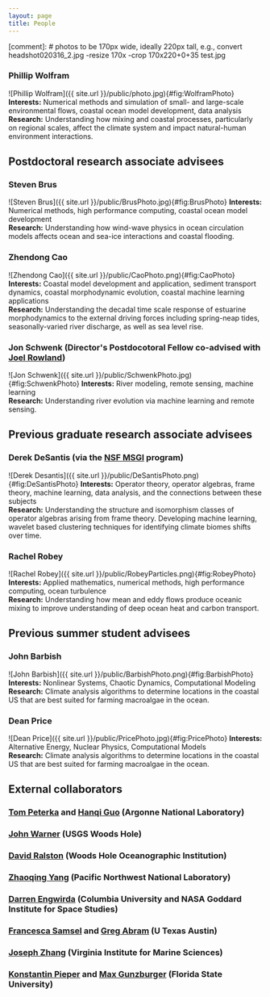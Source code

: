```yaml
---
layout: page
title: People
---
```


[comment]: # photos to be 170px wide, ideally 220px tall, e.g., convert  headshot020316_2.jpg -resize 170x -crop 170x220+0+35 test.jpg

### Phillip Wolfram

![Phillip Wolfram]({{ site.url }}/public/photo.jpg){#fig:WolframPhoto}
**Interests:** Numerical methods and simulation of small- and large-scale environmental flows, coastal ocean model development, data analysis <br>
**Research:** Understanding how mixing and coastal processes, particularly on regional scales, affect the climate system and impact natural-human environment interactions.

## Postdoctoral research associate advisees

### Steven Brus

![Steven Brus]({{ site.url }}/public/BrusPhoto.jpg){#fig:BrusPhoto}
**Interests:** Numerical methods, high performance computing, coastal ocean model development <br>
**Research:** Understanding how wind-wave physics in ocean circulation models
affects ocean and sea-ice interactions and coastal flooding.

### Zhendong Cao

![Zhendong Cao]({{ site.url }}/public/CaoPhoto.png){#fig:CaoPhoto}
**Interests:** Coastal model development and application, sediment transport dynamics, coastal morphodynamic evolution, coastal machine learning applications <br>
**Research:** Understanding the decadal time scale response of estuarine
morphodynamics to the external driving forces including spring-neap tides,
seasonally-varied river discharge, as well as sea level rise.

### Jon Schwenk (Director's Postdocotoral Fellow co-advised with [Joel Rowland](https://www.lanl.gov/expertise/profiles/view/joel-rowland))

![Jon Schwenk]({{ site.url }}/public/SchwenkPhoto.jpg){#fig:SchwenkPhoto}
**Interests:** River modeling, remote sensing, machine learning <br>
**Research:** Understanding river evolution via machine learning and remote sensing.

## Previous graduate research associate advisees

### Derek DeSantis (via the [NSF MSGI](https://orise.orau.gov/nsf-msgi/) program)

![Derek Desantis]({{ site.url }}/public/DeSantisPhoto.png){#fig:DeSantisPhoto}
**Interests:** Operator theory, operator algebras, frame theory, machine learning, data analysis, and the connections between these subjects <br>
**Research:** Understanding the structure and isomorphism classes of operator
algebras arising from frame theory. Developing machine learning, wavelet based
clustering techniques for identifying climate biomes shifts over time.

### Rachel Robey

![Rachel Robey]({{ site.url }}/public/RobeyParticles.png){#fig:RobeyPhoto}
**Interests:** Applied mathematics, numerical methods, high performance computing, ocean turbulence <br>
**Research:** Understanding how mean and eddy flows produce oceanic mixing to improve understanding of
deep ocean heat and carbon transport.

## Previous summer student advisees

### John Barbish

![John Barbish]({{ site.url }}/public/BarbishPhoto.png){#fig:BarbishPhoto}
**Interests:** Nonlinear Systems, Chaotic Dynamics, Computational Modeling <br>
**Research:** Climate analysis algorithms to determine locations in the coastal
US that are best suited for farming macroalgae in the ocean.

### Dean Price

![Dean Price]({{ site.url }}/public/PricePhoto.jpg){#fig:PricePhoto}
**Interests:** Alternative Energy, Nuclear Physics, Computational Models <br>
**Research:** Climate analysis algorithms to determine locations in the coastal
US that are best suited for farming macroalgae in the ocean.

## External collaborators

### [Tom Peterka](http://www.mcs.anl.gov/~tpeterka/) and [Hanqi Guo](http://www.mcs.anl.gov/~hguo/) (Argonne National Laboratory)

### [John Warner](https://www.usgs.gov/staff-profiles/john-warner?qt-staff_profile_science_products=0#qt-staff_profile_science_products) (USGS Woods Hole)

### [David Ralston](https://www2.whoi.edu/staff/dralston/) (Woods Hole Oceanographic Institution)

### [Zhaoqing Yang](https://marine.pnnl.gov/staff/staff_info.asp?staff_num=971) (Pacific Northwest National Laboratory)

### [Darren Engwirda](https://sites.google.com/site/dengwirda/) (Columbia University and NASA Goddard Institute for Space Studies)

### [Francesca Samsel](http://www.francescasamsel.com/home_html/HOME.html) and [Greg Abram](https://www.tacc.utexas.edu/about/directory/gregory-abram) (U Texas Austin)

### [Joseph Zhang](http://www.vims.edu/about/directory/faculty/zhang_yj.php) (Virginia Institute for Marine Sciences)

### [Konstantin Pieper](https://www.researchgate.net/scientific-contributions/2053565001_Konstantin_Pieper)  and [Max Gunzburger](http://people.sc.fsu.edu/~mgunzburger/) (Florida State University)
